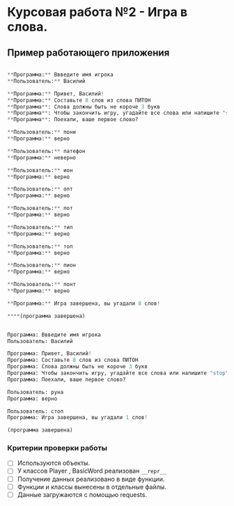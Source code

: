# Курсовая работа №2 - Игра в слова.

## Пример работающего приложения

```python

**Программа:** Ввведите имя игрока
**Пользователь:** Василий 

**Программа:** Привет, Василий!
**Программа:** Составьте 8 слов из слова ПИТОН
**Программа**: Слова должны быть не короче 3 букв
**Программа**: Чтобы закончить игру, угадайте все слова или напишите "stop"
**Программа**: Поехали, ваше первое слово?

**Пользователь:** пони
**Программа:** верно

**Пользователь:** патефон
**Программа:** неверно

**Пользователь:** ион
**Программа:** верно

**Пользователь:** опт
**Программа:** верно

**Пользователь:** пот
**Программа:** верно

**Пользователь:** тип
**Программа:** верно

**Пользователь:** топ
**Программа:** верно

**Пользователь:** пион
**Программа:** верно

**Пользователь:** понт
**Программа:** верно

**Программа:** Игра завершена, вы угадали 8 слов!

****(программа завершена)
```

```python

Программа: Ввведите имя игрока
Пользователь: Василий 

Программа: Привет, Василий!
Программа: Составьте 8 слов из слова ПИТОН
Программа: Слова должны быть не короче 3 букв
Программа: Чтобы закончить игру, угадайте все слова или напишите "stop"
Программа: Поехали, ваше первое слово?

Пользователь: руна
Программа: верно

Пользователь: стоп
Программа: Игра завершена, вы угадали 1 слов!

(программа завершена)
```

### Критерии проверки работы

- [ ]  Используются объекты.
- [ ]  У классов Player , BasicWord реализован `__repr__`
- [ ]  Получение данных реализовано в виде функции.
- [ ]  Функции и классы вынесены в отдельные файлы.
- [ ]  Данные загружаются с помощью requests.
